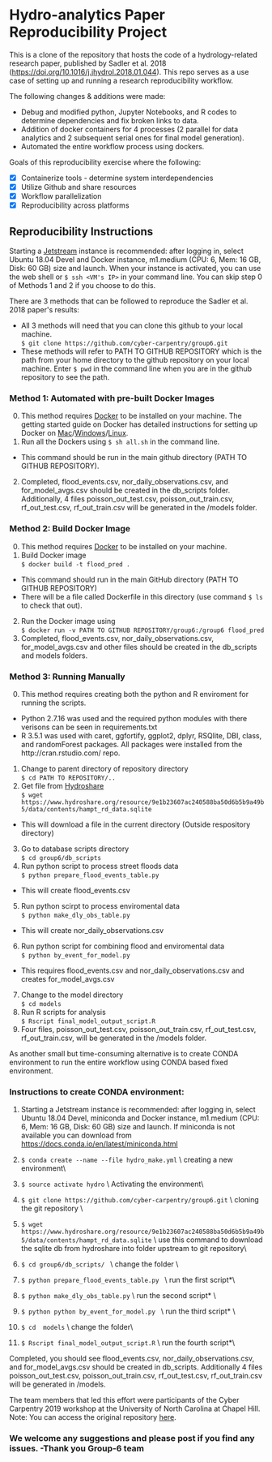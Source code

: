 # Hydro-analytics Paper Reproducibility Project
This is a clone of the repository that hosts the code of a hydrology-related research paper, published by Sadler et al. 2018 (https://doi.org/10.1016/j.jhydrol.2018.01.044). This repo serves as a use case of setting up and running a research reproducibility workflow. 

The following changes & additions were made:
* Debug and modified python, Jupyter Notebooks, and R codes to determine dependencies and fix broken links to data.
* Addition of docker containers for 4 processes (2 parallel for data analytics and 2 subsequent serial ones for final model generation).
* Automated the entire workflow process using dockers.

Goals of this reproducibility exercise where the following:
- [x] Containerize tools - determine system interdependencies
- [x] Utilize Github and share resources
- [x] Workflow parallelization 
- [x] Reproducibility across platforms

## Reproducibility Instructions
Starting a [Jetstream](https://jetstream-cloud.org) instance is recommended: after logging in, select Ubuntu 18.04 Devel and Docker instance, m1.medium (CPU: 6, Mem: 16 GB, Disk: 60 GB) size and launch. When your instance is activated, you can use the web shell or ```$ ssh <VM's IP>``` in your command line. You can skip step 0 of Methods 1 and 2 if you choose to do this.

There are 3 methods that can be followed to reproduce the Sadler et al. 2018 paper's results:
* All 3 methods will need that you can clone this github to your local machine. \
```$ git clone https://github.com/cyber-carpentry/group6.git``` 
* These methods will refer to PATH TO GITHUB REPOSITORY which is the path from your home directory to the github repository on your local machine. Enter ```$ pwd``` in the command line when you are in the github repository to see the path.

### Method 1: Automated with pre-built Docker Images
0. This method requires [Docker](https://www.docker.com/) to be installed on your machine. The getting started guide on Docker has detailed instructions for setting up Docker on [Mac](https://docs.docker.com/docker-for-mac/install/)/[Windows](https://docs.docker.com/docker-for-windows/install/)/[Linux](https://docs.docker.com/install/linux/docker-ce/ubuntu/).
1. Run all the Dockers using ```$ sh all.sh``` in the command line.
  * This command should be run in the main github directory (PATH TO GITHUB REPOSITORY).
2. Completed, flood_events.csv, nor_daily_observations.csv, and for_model_avgs.csv should be created in the db_scripts folder. Additionally, 4 files poisson_out_test.csv, poisson_out_train.csv,  rf_out_test.csv, rf_out_train.csv will be generated in the /models folder.

### Method 2: Build Docker Image 
0. This method requires [Docker](https://www.docker.com/) to be installed on your machine.
1. Build Docker image \
```$ docker build -t flood_pred . ```
* This command should run in the main GitHub directory (PATH TO GITHUB REPOSITORY)
* There will be a file called Dockerfile in this directory (use command ```$ ls``` to check that out).
2. Run the Docker image using \
```$ docker run -v PATH TO GITHUB REPOSITORY/group6:/group6 flood_pred```
3. Completed, flood_events.csv, nor_daily_observations.csv, for_model_avgs.csv and other files should be created in the db_scripts and models folders.

### Method 3: Running Manually
0. This method requires creating both the python and R enviroment for running the scripts.
* Python 2.7.16 was used and the required python modules with there verisons can be seen in requirements.txt
* R 3.5.1 was used with caret, ggfortify, ggplot2, dplyr, RSQlite, DBI, class, and randomForest packages. All packages were installed from the http<span></span>://cran.rstudio.com/ repo.
1. Change to parent directory of repository directory \
```$ cd PATH TO REPOSITORY/..```
2. Get file from [Hydroshare](https://www.hydroshare.org/resource/9e1b23607ac240588ba50d6b5b9a49b5/data/contents/hampt_rd_data.sqlite) \
```$ wget https://www.hydroshare.org/resource/9e1b23607ac240588ba50d6b5b9a49b5/data/contents/hampt_rd_data.sqlite```
* This will download a file in the current directory (Outside respository directory)
3. Go to database scripts directory \
```$ cd group6/db_scripts```
4. Run python script to process street floods data \
```$ python prepare_flood_events_table.py```
* This will create flood_events.csv
5. Run python scirpt to process enviromental data \
```$ python make_dly_obs_table.py```
* This will create nor_daily_observations.csv
6. Run python script for combining flood and enviromental data \
```$ python by_event_for_model.py```
* This requires flood_events.csv and nor_daily_observations.csv and creates for_model_avgs.csv
7. Change to the model directory \
```$ cd models```
8. Run R scripts for analysis \
```$ Rscript final_model_output_script.R```
9. Four files, poisson_out_test.csv, poisson_out_train.csv,  rf_out_test.csv, rf_out_train.csv, will be generated in the /models folder.

As another small but time-consuming alternative is to create CONDA environment to run the entire workflow using CONDA based fixed environment. 

### Instructions to create CONDA environment: 

1.	Starting a Jetstream instance is recommended: after logging in, select Ubuntu 18.04 Devel, miniconda and Docker instance, m1.medium (CPU: 6, Mem: 16 GB, Disk: 60 GB) size and launch. If miniconda is not available you can download from https://docs.conda.io/en/latest/miniconda.html

2.	```$ conda create --name --file hydro_make.yml``` \\ creating a new environment\\
3.	```$ source activate hydro```  \\ Activating the environment\\
4.	```$ git clone https://github.com/cyber-carpentry/group6.git``` \\ cloning the git repository \\ 
5.	```$ wget https://www.hydroshare.org/resource/9e1b23607ac240588ba50d6b5b9a49b5/data/contents/hampt_rd_data.sqlite```  \\ use this command to download the sqlite db from hydroshare into folder upstream to git repository\\
6.	```$ cd group6/db_scripts/ ``` \\ change the folder \\
7.	```$ python prepare_flood_events_table.py ``` \\ run the first script*\\
8.	```$ python make_dly_obs_table.py```  \\ run the second script* \\
9.	```$ python python by_event_for_model.py ``` \\ run the third script* \\
10.	```$ cd  models``` \\ change the folder\\ 
11.	```$ Rscript final_model_output_script.R``` \\ run the fourth script*\\

Completed, you should see  flood_events.csv, nor_daily_observations.csv, and for_model_avgs.csv should be created in db_scripts. Additionally 4 files poisson_out_test.csv, poisson_out_train.csv,  rf_out_test.csv, rf_out_train.csv will be generated in /models.

The team members that led this effort were participants of the Cyber Carpentry 2019 workshop at the University of North Carolina at Chapel Hill.
Note: You can access the original repository [here](https://github.com/uva-hydroinformatics/flood_data).

### We welcome any suggestions and please post if you find any issues. -Thank you Group-6 team
